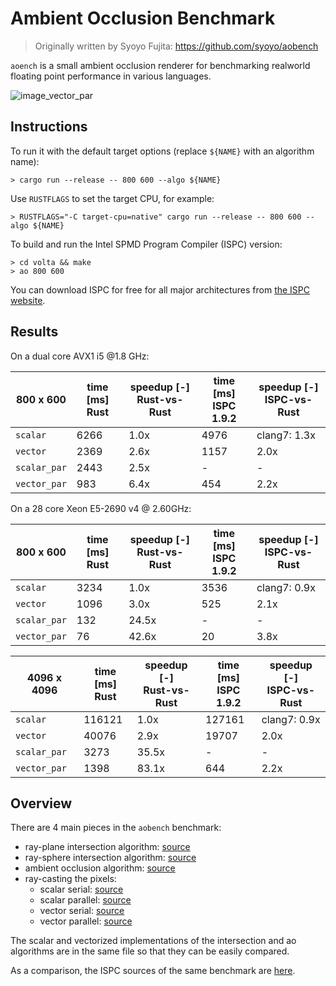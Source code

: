 # Ambient Occlusion Benchmark

> Originally written by Syoyo Fujita: https://github.com/syoyo/aobench

`aoench` is a small ambient occlusion renderer for benchmarking realworld
floating point performance in various languages.

![image_vector_par](https://user-images.githubusercontent.com/904614/41043073-653aa5be-69a3-11e8-8a9d-007def8516cc.png)

## Instructions


To run it with the default target options (replace `${NAME}` with an algorithm name):

```
> cargo run --release -- 800 600 --algo ${NAME}
```

Use `RUSTFLAGS` to set the target CPU, for example:

```
> RUSTFLAGS="-C target-cpu=native" cargo run --release -- 800 600 --algo ${NAME}
```

To build and run the Intel SPMD Program Compiler (ISPC) version:

```
> cd volta && make
> ao 800 600
```

You can download ISPC for free for all major architectures from [the ISPC website](https://ispc.github.io/downloads.html).

## Results

On a dual core AVX1 i5 @1.8 GHz:

| 800 x 600    | time [ms] <br> Rust | speedup [-] <br> Rust-vs-Rust | time [ms] <br> ISPC 1.9.2 | speedup [-] <br> ISPC-vs-Rust |
|--------------|---------------------|-------------------------------|---------------------------|-------------------------------|
| `scalar`     |                6266 |                          1.0x |                      4976 | clang7: 1.3x                  |
| `vector`     |                2369 |                          2.6x |                      1157 | 2.0x                          |
| `scalar_par` |                2443 |                          2.5x |                         - | -                             |
| `vector_par` |                 983 |                          6.4x |                       454 | 2.2x                          |

On a 28 core Xeon E5-2690 v4 @ 2.60GHz:

| 800 x 600    | time [ms] <br> Rust | speedup [-] <br> Rust-vs-Rust | time [ms] <br> ISPC 1.9.2 | speedup [-] <br> ISPC-vs-Rust |
|--------------|---------------------|-------------------------------|---------------------------|-------------------------------|
| `scalar`     |                3234 |                          1.0x |                      3536 | clang7: 0.9x                  |
| `vector`     |                1096 |                          3.0x |                       525 | 2.1x                          |
| `scalar_par` |                 132 |                         24.5x |                         - | -                             |
| `vector_par` |                  76 |                         42.6x |                        20 | 3.8x                          |

| 4096 x 4096  | time [ms] <br> Rust | speedup [-] <br> Rust-vs-Rust | time [ms] <br> ISPC 1.9.2 | speedup [-] <br> ISPC-vs-Rust |
|--------------|---------------------|-------------------------------|---------------------------|-------------------------------|
| `scalar`     |              116121 |                          1.0x |                    127161 | clang7: 0.9x                  |
| `vector`     |               40076 |                          2.9x |                     19707 | 2.0x                          |
| `scalar_par` |                3273 |                         35.5x |                         - | -                             |
| `vector_par` |                1398 |                         83.1x |                       644 | 2.2x                          |

## Overview

There are 4 main pieces in the `aobench` benchmark:

* ray-plane intersection algorithm: [source](https://github.com/gnzlbg/aobench/blob/master/src/intersection/ray_plane.rs)
* ray-sphere intersection algorithm: [source](https://github.com/gnzlbg/aobench/blob/master/src/intersection/ray_sphere.rs)
* ambient occlusion algorithm: [source](https://github.com/gnzlbg/aobench/blob/master/src/ambient_occlusion.rs)
* ray-casting the pixels:
  * scalar serial: [source](https://github.com/gnzlbg/aobench/blob/master/src/scalar.rs)
  * scalar parallel: [source](https://github.com/gnzlbg/aobench/blob/master/src/scalar_parallel.rs)
  * vector serial: [source](https://github.com/gnzlbg/aobench/blob/master/src/vector.rs)
  * vector parallel: [source](https://github.com/gnzlbg/aobench/blob/master/src/vector_parallel.rs)

The scalar and vectorized implementations of the intersection and ao algorithms
are in the same file so that they can be easily compared.

As a comparison, the ISPC sources of the same benchmark are [here](https://github.com/ispc/ispc/tree/master/examples/aobench).
